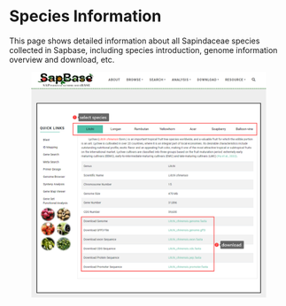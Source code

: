 # Species Information

This page shows detailed information about all Sapindaceae species collected in Sapbase, including species introduction, genome information overview and download, etc.

<figure><img src="../.gitbook/assets/image (3).png" alt=""><figcaption></figcaption></figure>
